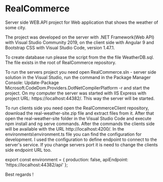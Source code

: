 # RealCommerce
Server side WEB.API project for Web application that shows the weather of some city.

The project was developed on the server with .NET Framework(Web API) with Visual Studio Community 2019, on the client side with Angular 9 and Bootstrap CSS with Visual Studio Code, version 1.47.1.

To create database run please the script from the the file WeatherDB.sql. The file exists in the root of RealCommerce repository.

To run the servers project you need open RealCommerce.sln - server side solution in the Visual Studio, run the command in the Package Manager Console: Update-Package Microsoft.CodeDom.Providers.DotNetCompilerPlatform -r and start the project. 
On my computer the server was started with IIS Express with project URL: https://localhost:44382/. This way the server will be started.

To run clients side you need open the RealCommerceClient repository, download the real-weather-site.zip file and extract files from it.
After that open the real-weather-site folder in the Visual Studio Code and execute npm install and ng serve commands.
After the commands the clients side will be available with the URL http://localhost:4200/. 
In the environments\environment.ts file you can find the configuration for development.
I used the configuration to define endpoint to connect to the server's service. If you change servers port it is need to change the clients side endpoint URL too.

export const environment = {
  production: false,
  apiEndpoint: 'https://localhost:44382/api'
};

Best regards !
